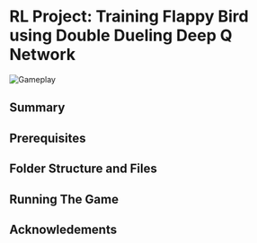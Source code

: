 # RL Project: Training Flappy Bird using Double Dueling Deep Q Network

![Gameplay](https://github.com/s-c-soma/RL_Project_FlappyBird_D3QN/tree/main/screenshots/gameplay.gif) 


## Summary

## Prerequisites

## Folder Structure and Files 

## Running The Game

## Acknowledements
